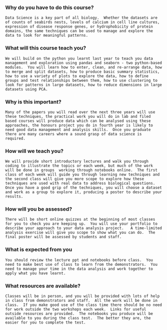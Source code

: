 
### Why do you have to do this course?
    Data Science is a key part of all biology.  Whether the datasets are of counts of seabirds nests, levels of calcium in cell line cultures, expression of disease response genes, or hydrophobicity of protein domains, the same techniques can be used to manage and explore the data to look for meaningful patterns.

### What will this course teach you?
    We will build on the python you learnt last year to teach you data management and exploration using pandas and seaborn - two python-based modules.  You will learn how to enter, clean, and re-arrange data, how to merge and split datasets, how to produce basic summary statistics, how to use a variety of plots to explore the data, how to define groups and test relationships between them, how to use clustering to look for patterns in large datasets, how to reduce dimensions in large datasets using PCA.

### Why is this important?
    Many of the papers you will read over the next three years will use these techniques, the practical work you will do in lab and filed based courses will produce data which can be analysed using these approaches, the honours project you do in fourth year is likely to need good data management and analysis skills.  Once you graduate there are many careers where a sound grasp of data science is required.

### How will we teach you?
    We will provide short introductory lectures and walk you through coding to illustrate the topics or each week, but much of the work will be done in groups  working through notebooks online.  The first class of each week will guide you through learning new techniques and the second class will give you more scope to explore how these techniques are used with real data to address biological questions.  Once you have a good grip of the techniques, you will choose a dataset and work as a group to explore it, producing a poster to describe your results.

### How will you be assessed?
    There will be short online quizzes at the beginning of most classes for you to check you are keeping up.  You will use your portfolio to describe your approach to your data analysis project.   A time-limited analysis exercise will give you scope to show what you can do.  The final poster will be assessed by students and staff.

### What is expected from you
    You should review the lecture ppt and notebooks before class.  You need to make best use of class to learn from the demonstrators.  You need to manage your time in the data analysis and work together to apply what you have learnt.

### What resources are available?
    Classes will be in person, and you will be provided with lots of help in class from demonstrators and staff.  All the work will be done in class.  If you make good use of the class time there should be no need for work outside the two workshops each week.  Links for useful outside resources are provided.  The notebooks you produce will be available to you during the class test.  The better they are, the easier for you to complete the test.
